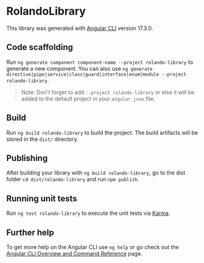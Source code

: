 # RolandoLibrary

This library was generated with [Angular CLI](https://github.com/angular/angular-cli) version 17.3.0.

## Code scaffolding

Run `ng generate component component-name --project rolando-library` to generate a new component. You can also use `ng generate directive|pipe|service|class|guard|interface|enum|module --project rolando-library`.
> Note: Don't forget to add `--project rolando-library` or else it will be added to the default project in your `angular.json` file. 

## Build

Run `ng build rolando-library` to build the project. The build artifacts will be stored in the `dist/` directory.

## Publishing

After building your library with `ng build rolando-library`, go to the dist folder `cd dist/rolando-library` and run `npm publish`.

## Running unit tests

Run `ng test rolando-library` to execute the unit tests via [Karma](https://karma-runner.github.io).

## Further help

To get more help on the Angular CLI use `ng help` or go check out the [Angular CLI Overview and Command Reference](https://angular.io/cli) page.
